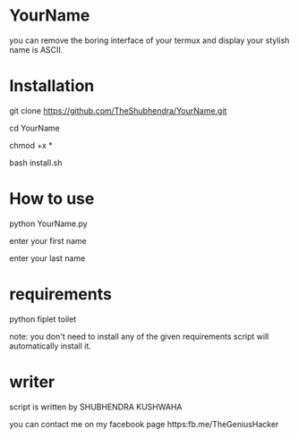 # YourName
you can remove the boring interface of your termux and display your stylish name is ASCII.
# Installation

git clone https://github.com/TheShubhendra/YourName.git

cd YourName

chmod +x *

bash install.sh

# How to use 

python YourName.py

enter your first name

enter your last name


# requirements
python fiplet toilet 

note: you don't need to install any of the given requirements script will automatically install it.
# writer
script is written by SHUBHENDRA KUSHWAHA

you can contact me on my facebook page https:fb.me/TheGeniusHacker
